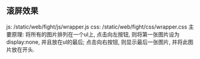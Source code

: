 ## 滚屏效果
js: /static/web/fight/js/wrapper.js
css: /static/web/fight/css/wrapper.css
主要原理: 将所有的图片排列在一个ul上, 点击向左按钮, 则将第一张图片设为display:none, 并且放在ul的最后; 点击向右按钮, 则显示最后一张图片, 并将此图片放在开头.
